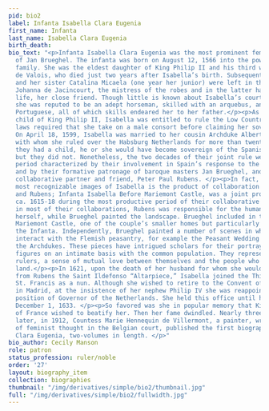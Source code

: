 ```yaml
---
pid: bio2
label: Infanta Isabella Clara Eugenia
first_name: Infanta
last_name: Isabella Clara Eugenia
birth_death:
bio_text: "<p>Infanta Isabella Clara Eugenia was the most prominent female patron
  of Jan Brueghel. The infanta was born on August 12, 1566 into the powerful Habsburg
  family. She was the eldest daughter of King Philip II and his third wife Elisabeth
  de Valois, who died just two years after Isabella’s birth. Subsequently, Isabella
  and her sister Catalina Micaela (one year her junior) were left in the care of Doña
  Johanna de Jacincourt, the mistress of the robes and in the latter half of Isabella’s
  life, her close friend. Though little is known about Isabella’s court education,
  she was reputed to be an adept horseman, skilled with an arquebus, and fluent in
  Portuguese, all of which skills endeared her to her father.</p><p>As the first-born
  child of King Philip II, Isabella was entitled to rule the Low Countries, but succession
  laws required that she take on a male consort before claiming her sovereign position.
  On April 18, 1599, Isabella was married to her cousin Archduke Albert of Austria
  with whom she ruled over the Habsburg Netherlands for more than twenty years. Had
  they had a child, he or she would have become sovereign of the Spanish Netherlands,
  but they did not. Nonetheless, the two decades of their joint rule were a momentous
  period characterized by their involvement in Spain’s response to the Dutch Revolt
  and by their formative patronage of baroque masters Jan Brueghel, and his longtime
  collaborative partner and friend, Peter Paul Rubens. </p><p>In fact, one of the
  most recognizable images of Isabella is the product of collaboration between Brueghel
  and Rubens; Infanta Isabella Before Mariemont Castle, was a joint project completed
  ca. 1615-18 during the most productive period of their collaborative career. As
  in most of their collaborations, Rubens was responsible for the human subject, Isabella
  herself, while Brueghel painted the landscape. Brueghel included in the background
  Mariemont Castle, one of the couple’s smaller homes but particularly beloved by
  the Infanta. Independently, Brueghel painted a number of scenes in which the couple
  interact with the Flemish peasantry, for example the Peasant Wedding Banquet with
  the Archdukes. These pieces have intrigued scholars for their portrayal of the sovereign
  figures on an intimate basis with the common population. They represented, for the
  rulers, a sense of mutual love between themselves and the people who worked their
  land.</p><p>In 1621, upon the death of her husband for whom she would later commission
  from Rubens the Saint Ildefonso “Altarpiece,” Isabella joined the Third Order of
  St. Francis as a nun. Although she wished to retire to the Convent of Poor Clares
  in Madrid, at the insistence of her nephew Philip IV she was reappointed to the
  position of Governor of the Netherlands. She held this office until her death on
  December 1, 1633. </p><p>So favored was she in popular memory that King Louis XIII
  of France wished to beatify her. Then her fame dwindled. Nearly three centuries
  later, in 1912, Countess Marie Hennequin de Villermont, a painter, writer, and proponent
  of feminist thought in the Belgian court, published the first biography of Isabella
  Clara Eugenia, two-volumes in length. </p>"
bio_author: Cecily Manson
role: patron
status_profession: ruler/noble
order: '27'
layout: biography_item
collection: biographies
thumbnail: "/img/derivatives/simple/bio2/thumbnail.jpg"
full: "/img/derivatives/simple/bio2/fullwidth.jpg"
---
```

